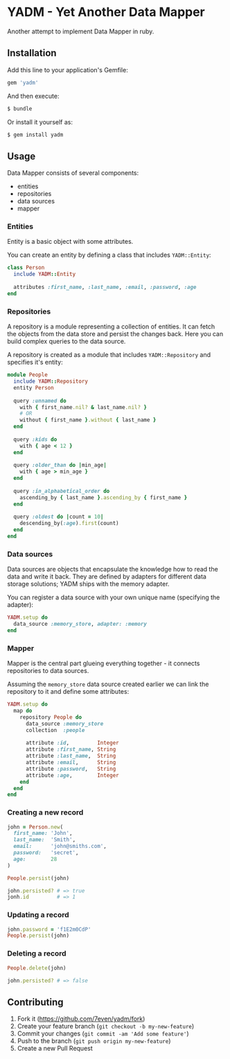 # YADM - Yet Another Data Mapper

Another attempt to implement Data Mapper in ruby.

## Installation

Add this line to your application's Gemfile:

```ruby
gem 'yadm'
```

And then execute:

``` sh
$ bundle
```

Or install it yourself as:

``` sh
$ gem install yadm
```

## Usage

Data Mapper consists of several components:

* entities
* repositories
* data sources
* mapper

### Entities

Entity is a basic object with some attributes.

You can create an entity by defining a class that includes `YADM::Entity`:

``` ruby
class Person
  include YADM::Entity
  
  attributes :first_name, :last_name, :email, :password, :age
end
```

### Repositories

A repository is a module representing a collection of entities. It can fetch
the objects from the data store and persist the changes back. Here you can
build complex queries to the data source.

A repository is created as a module that includes `YADM::Repository`
and specifies it's entity:

``` ruby
module People
  include YADM::Repository
  entity Person
  
  query :unnamed do
    with { first_name.nil? & last_name.nil? }
    # OR
    without { first_name }.without { last_name }
  end
  
  query :kids do
    with { age < 12 }
  end
  
  query :older_than do |min_age|
    with { age > min_age }
  end
  
  query :in_alphabetical_order do
    ascending_by { last_name }.ascending_by { first_name }
  end
  
  query :oldest do |count = 10|
    descending_by(:age).first(count)
  end
end
```

### Data sources

Data sources are objects that encapsulate the knowledge how to read the data
and write it back. They are defined by adapters for different
data storage solutions; YADM ships with the memory adapter.

You can register a data source with your own unique name
(specifying the adapter):

``` ruby
YADM.setup do
  data_source :memory_store, adapter: :memory
end
```

### Mapper

Mapper is the central part glueing everything together - it connects
repositories to data sources.

Assuming the `memory_store` data source created earlier
we can link the repository to it and define some attributes:

``` ruby
YADM.setup do
  map do
    repository People do
      data_source :memory_store
      collection  :people
      
      attribute :id,         Integer
      attribute :first_name, String
      attribute :last_name,  String
      attribute :email,      String
      attribute :password,   String
      attribute :age,        Integer
    end
  end
end
```

### Creating a new record

``` ruby
john = Person.new(
  first_name: 'John',
  last_name:  'Smith',
  email:      'john@smiths.com',
  password:   'secret',
  age:        28
)

People.persist(john)

john.persisted? # => true
jonh.id         # => 1
```

### Updating a record

``` ruby
john.password = 'f1E2m0CdP'
People.persist(john)
```

### Deleting a record

``` ruby
People.delete(john)

john.persisted? # => false
```

## Contributing

1. Fork it (https://github.com/7even/yadm/fork)
2. Create your feature branch (`git checkout -b my-new-feature`)
3. Commit your changes (`git commit -am 'Add some feature'`)
4. Push to the branch (`git push origin my-new-feature`)
5. Create a new Pull Request
